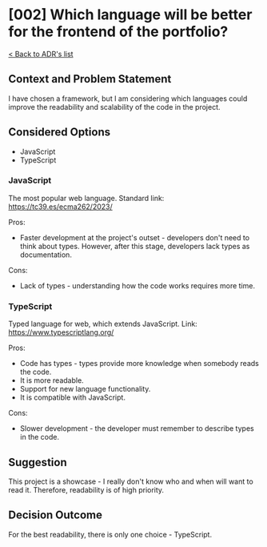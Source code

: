# [002] Which language will be better for the frontend of the portfolio?
[< Back to ADR's list](README.md)

## Context and  Problem Statement
I have chosen a framework, but I am considering which languages could improve the readability and scalability of the code in the project.

## Considered Options
- JavaScript
- TypeScript

### JavaScript
The most popular web language.
Standard link: https://tc39.es/ecma262/2023/

Pros:
- Faster development at the project's outset - developers don't need to think about types. However, after this stage, developers lack types as documentation.

Cons:
- Lack of types - understanding how the code works requires more time.

### TypeScript
Typed language for web, which extends JavaScript.
Link: https://www.typescriptlang.org/

Pros:
- Code has types - types provide more knowledge when somebody reads the code.
- It is more readable.
- Support for new language functionality.
- It is compatible with JavaScript.

Cons:
- Slower development - the developer must remember to describe types in the code.

## Suggestion
This project is a showcase - I really don't know who and when will want to read it. Therefore, readability is of high priority.

## Decision Outcome
For the best readability, there is only one choice - TypeScript.